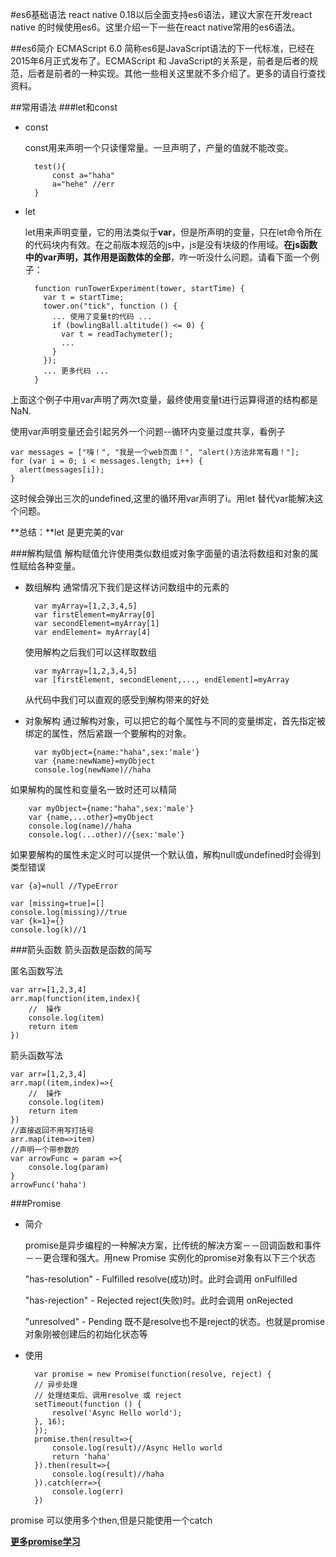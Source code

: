 #es6基础语法
react native 0.18以后全面支持es6语法，建议大家在开发react native 的时候使用es6。这里介绍一下一些在react native常用的es6语法。

##es6简介
 ECMAScript 6.0 简称es6是JavaScript语法的下一代标准，已经在2015年6月正式发布了。ECMAScript 和 JavaScript的关系是，前者是后者的规范，后者是前者的一种实现。其他一些相关这里就不多介绍了。更多的请自行查找资料。
 
##常用语法
###let和const
- const
	
	const用来声明一个只读懂常量。一旦声明了，产量的值就不能改变。

		test(){
			const a="haha"
			a="hehe" //err
		}
												
- let

	let用来声明变量，它的用法类似于**var**，但是所声明的变量，只在let命令所在的代码块内有效。在之前版本规范的js中，js是没有块级的作用域。**在js函数中的var声明，其作用是函数体的全部**，咋一听没什么问题。请看下面一个例子：
	
		function runTowerExperiment(tower, startTime) {
	      var t = startTime;
	      tower.on("tick", function () {
	        ... 使用了变量t的代码 ...
	        if (bowlingBall.altitude() <= 0) {
	          var t = readTachymeter();
	          ...
	        }
	      });
	      ... 更多代码 ...
	    }
上面这个例子中用var声明了两次t变量，最终使用变量t进行运算得道的结构都是NaN.

使用var声明变量还会引起另外一个问题--循环内变量过度共享，看例子
		
	var messages = ["嗨！", "我是一个web页面！", "alert()方法非常有趣！"];
    for (var i = 0; i < messages.length; i++) {
      alert(messages[i]);
    }
这时候会弹出三次的undefined,这里的循环用var声明了i。用let 替代var能解决这个问题。

**总结：**let 是更完美的var

###解构赋值
解构赋值允许使用类似数组或对象字面量的语法将数组和对象的属性赋给各种变量。

- 数组解构
	通常情况下我们是这样访问数组中的元素的
		
		var myArray=[1,2,3,4,5]
		var firstElement=myArray[0]
		var secondElement=myArray[1]
		var endElement= myArray[4]
	使用解构之后我们可以这样取数组
		
		var myArray=[1,2,3,4,5]
		var [firstElement, secondElement,..., endElement]=myArray
	从代码中我们可以直观的感受到解构带来的好处

- 对象解构
	通过解构对象，可以把它的每个属性与不同的变量绑定，首先指定被绑定的属性，然后紧跟一个要解构的对象。
	
		var myObject={name:"haha",sex:'male'}
		var {name:newName}=myObject
		console.log(newName)//haha
如果解构的属性和变量名一致时还可以精简
		
		var myObject={name:"haha",sex:'male'}
		var {name,...other}=myObject
		console.log(name)//haha
		console.log(...other)//{sex:'male'}

如果要解构的属性未定义时可以提供一个默认值，解构null或undefined时会得到类型错误

	var {a}=null //TypeError
	
	var [missing=true]=[]
	console.log(missing)//true
	var {k=1}={}
	console.log(k)//1

###箭头函数
箭头函数是函数的简写

匿名函数写法

	var arr=[1,2,3,4]
	arr.map(function(item,index){
		//	操作
		console.log(item)
		return item
	})
箭头函数写法
	
	var arr=[1,2,3,4]
	arr.map((item,index)=>{
		//	操作
		console.log(item)
		return item
	})
	//直接返回不用写打括号
	arr.map(item=>item)
	//声明一个带参数的
	var arrowFunc = param =>{
		console.log(param)
	}
	arrowFunc('haha')
	
###Promise
- 简介

	promise是异步编程的一种解决方案，比传统的解决方案－－回调函数和事件－－更合理和强大。用new Promise 实例化的promise对象有以下三个状态
	
	"has-resolution" - Fulfilled
	resolve(成功)时。此时会调用 onFulfilled
	
	"has-rejection" - Rejected
	reject(失败)时。此时会调用 onRejected
	
	"unresolved" - Pending
	既不是resolve也不是reject的状态。也就是promise对象刚被创建后的初始化状态等

- 使用
		
		var promise = new Promise(function(resolve, reject) {
    	// 异步处理
    	// 处理结束后、调用resolve 或 reject
    	setTimeout(function () {
            resolve('Async Hello world');
        }, 16);
		});
		promise.then(result=>{
			console.log(result)//Async Hello world
			return 'haha'
		}).then(result=>{
			console.log(result)//haha
		}).catch(err=>{
			console.log(err)
		})
		
promise 可以使用多个then,但是只能使用一个catch

[**更多promise学习**](http://liubin.org/promises-book/#chapter1-what-is-promise)
